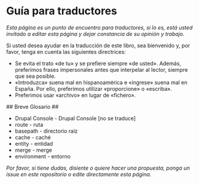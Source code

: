 # Guía para traductores #
*Esta página es un punto de encuentro para traductores, si lo es, está usted invitado a editar esta página y dejar constancia de su opinión y trabajo.*

Si usted desea ayudar en la traducción de este libro, sea bienvenido y, por favor, tenga en cuenta las siguientes directrices:

* Se evita el trato «de tu» y se prefiere siempre «de usted». Además, preferimos frases impersonales antes que interpelar al lector, siempre que sea posible.
* «Introduzca» suena mal en hispanoamérica e «ingrese» suena mal en España. Por ello, preferimos utilizar «proporcione» o «escriba».
* Preferimos usar «archivo» en lugar de «fichero».


## Breve Glosario ##
* Drupal Console - Drupal Console [no se traduce]
* route - ruta
* basepath - directorio raíz
* cache - caché
* entity - entidad
* merge - merge
* environment - entorno


*Por favor, si tiene dudas, disiente o quiere hacer una propuesta, ponga un issue en este repositorio o edite directamente esta página.*
